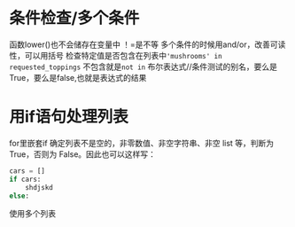 # 条件检查/多个条件
函数lower()也不会储存在变量中
！=是不等
多个条件的时候用and/or，改善可读性，可以用括号
检查特定值是否包含在列表中`'mushrooms' in requested_toppings`
不包含就是`not in`
布尔表达式//条件测试的别名，要么是True，要么是false,也就是表达式的结果

# 用if语句处理列表
for里嵌套if
确定列表不是空的，非零数值、非空字符串、非空 list 等，判断为 True，否则为 False。因此也可以这样写：
```python
cars = []
if cars:
    shdjskd
else:
```
使用多个列表

